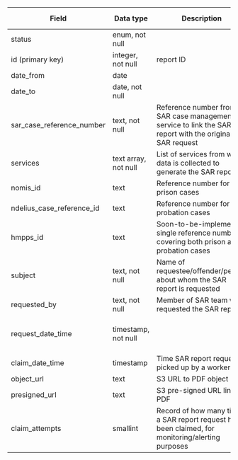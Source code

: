 
| Field | Data type | Description | Default value | Possible values
| --- | --- | --- | --- | --- |
| status | enum, not null | | Pending | Pending, Completed |
| id (primary key) | integer, not null | report ID | | |
| date_from | date | | | |
| date_to | date, not null | | Today's date | |
| sar_case_reference_number | text, not null | Reference number from SAR case management service to link the SAR report with the original SAR request | | |
| services | text array, not null | List of services from which data is collected to generate the SAR report| | |
| nomis_id | text | Reference number for prison cases | | |
| ndelius_case_reference_id | text | Reference number for probation cases | | |
| hmpps_id | text | Soon-to-be-implemented single reference number covering both prison and probation cases | | |
| subject | text, not null | Name of requestee/offender/person about whom the SAR report is requested| | |
| requested_by | text, not null | Member of SAR team who requested the SAR report | | |
| request_date_time | timestamp, not null | | Today's date and time| |
| claim_date_time | timestamp | Time SAR report request is picked up by a worker | | |
| object_url | text | S3 URL to PDF object | | |
| presigned_url | text | S3 pre-signed URL link to PDF | | |
| claim_attempts | smallint | Record of how many times a SAR report request has been claimed, for monitoring/alerting purposes | 0 | |
